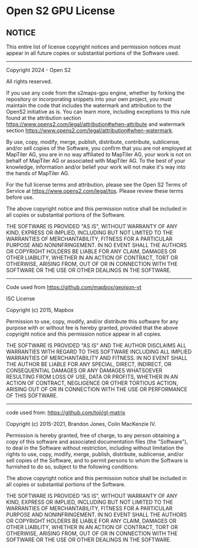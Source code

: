 # Open S2 GPU License

## NOTICE

This entire list of license copyright notices and permission notices must appear in all future copies or substantial portions of the Software used.

---

Copyright 2024 - Open S2

All rights reserved.

If you use any code from the s2maps-gpu engine, whether by forking the repository or incorporating snippets into your own project, you must maintain the code that includes the watermark and attribution to the OpenS2 initiative as is. You can learn more, including exceptions to this rule found at the attribution section <https://www.opens2.com/legal/attribution#when-attribute> and watermark section <https://www.opens2.com/legal/attribution#when-watermark>.

By use, copy, modify, merge, publish, distribute, contribute, sublicense, and/or sell copies of the Software, you confirm that you are not employed at MapTiler AG, you are in no way affiliated to MapTiler AG, your work is not on behalf of MapTiler AG or associated with MapTiler AG. To the best of your knowledge, information and/or belief your work will not make it's way into the hands of MapTiler AG.

For the full license terms and attribution, please see the Open S2 Terms of Service at
<https://www.opens2.com/legal/tos>. Please review these terms before use.

The above copyright notice and this permission notice shall be included in all copies or substantial portions of the Software.

THE SOFTWARE IS PROVIDED "AS IS", WITHOUT WARRANTY OF ANY KIND, EXPRESS OR IMPLIED, INCLUDING BUT NOT LIMITED TO THE WARRANTIES OF MERCHANTABILITY, FITNESS FOR A PARTICULAR PURPOSE AND NONINFRINGEMENT. IN NO EVENT SHALL THE AUTHORS OR COPYRIGHT HOLDERS BE LIABLE FOR ANY CLAIM, DAMAGES OR OTHER LIABILITY, WHETHER IN AN ACTION OF CONTRACT, TORT OR OTHERWISE, ARISING FROM, OUT OF OR IN CONNECTION WITH THE SOFTWARE OR THE USE OR OTHER DEALINGS IN THE SOFTWARE.

---

Code used from <https://github.com/mapbox/geojson-vt>

ISC License

Copyright (c) 2015, Mapbox

Permission to use, copy, modify, and/or distribute this software for any purpose
with or without fee is hereby granted, provided that the above copyright notice
and this permission notice appear in all copies.

THE SOFTWARE IS PROVIDED "AS IS" AND THE AUTHOR DISCLAIMS ALL WARRANTIES WITH
REGARD TO THIS SOFTWARE INCLUDING ALL IMPLIED WARRANTIES OF MERCHANTABILITY AND
FITNESS. IN NO EVENT SHALL THE AUTHOR BE LIABLE FOR ANY SPECIAL, DIRECT,
INDIRECT, OR CONSEQUENTIAL DAMAGES OR ANY DAMAGES WHATSOEVER RESULTING FROM LOSS
OF USE, DATA OR PROFITS, WHETHER IN AN ACTION OF CONTRACT, NEGLIGENCE OR OTHER
TORTIOUS ACTION, ARISING OUT OF OR IN CONNECTION WITH THE USE OR PERFORMANCE OF
THIS SOFTWARE.

---

code used from: <https://github.com/toji/gl-matrix>

Copyright (c) 2015-2021, Brandon Jones, Colin MacKenzie IV.

Permission is hereby granted, free of charge, to any person obtaining a copy of this software and associated documentation files (the "Software"), to deal in the Software without restriction, including without limitation the rights to use, copy, modify, merge, publish, distribute, sublicense, and/or sell copies of the Software, and to permit persons to whom the Software is furnished to do so, subject to the following conditions:

The above copyright notice and this permission notice shall be included in all copies or substantial portions of the Software.

THE SOFTWARE IS PROVIDED "AS IS", WITHOUT WARRANTY OF ANY KIND, EXPRESS OR IMPLIED, INCLUDING BUT NOT LIMITED TO THE WARRANTIES OF MERCHANTABILITY, FITNESS FOR A PARTICULAR PURPOSE AND NONINFRINGEMENT. IN NO EVENT SHALL THE AUTHORS OR COPYRIGHT HOLDERS BE LIABLE FOR ANY CLAIM, DAMAGES OR OTHER LIABILITY, WHETHER IN AN ACTION OF CONTRACT, TORT OR OTHERWISE, ARISING FROM, OUT OF OR IN CONNECTION WITH THE SOFTWARE OR THE USE OR OTHER DEALINGS IN THE SOFTWARE.
